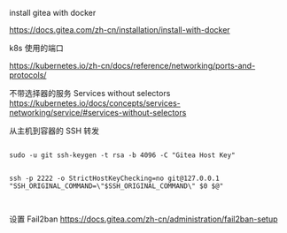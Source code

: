 

install gitea with docker

https://docs.gitea.com/zh-cn/installation/install-with-docker



k8s 使用的端口

https://kubernetes.io/zh-cn/docs/reference/networking/ports-and-protocols/

不带选择器的服务
Services without selectors
https://kubernetes.io/docs/concepts/services-networking/service/#services-without-selectors



从主机到容器的 SSH 转发

```shell

sudo -u git ssh-keygen -t rsa -b 4096 -C "Gitea Host Key"


ssh -p 2222 -o StrictHostKeyChecking=no git@127.0.0.1 "SSH_ORIGINAL_COMMAND=\"$SSH_ORIGINAL_COMMAND\" $0 $@"



```

设置 Fail2ban
https://docs.gitea.com/zh-cn/administration/fail2ban-setup
